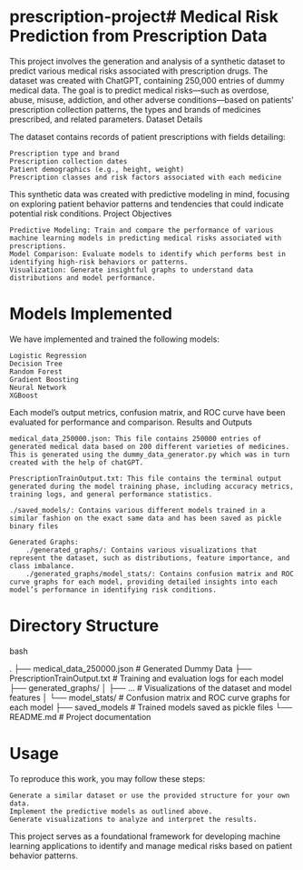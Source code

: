 # prescription-project# Medical Risk Prediction from Prescription Data

This project involves the generation and analysis of a synthetic dataset to predict various medical risks associated with prescription drugs. The dataset was created with ChatGPT, containing 250,000 entries of dummy medical data. The goal is to predict medical risks—such as overdose, abuse, misuse, addiction, and other adverse conditions—based on patients' prescription collection patterns, the types and brands of medicines prescribed, and related parameters.
Dataset Details

The dataset contains records of patient prescriptions with fields detailing:

    Prescription type and brand
    Prescription collection dates
    Patient demographics (e.g., height, weight)
    Prescription classes and risk factors associated with each medicine

This synthetic data was created with predictive modeling in mind, focusing on exploring patient behavior patterns and tendencies that could indicate potential risk conditions.
Project Objectives

    Predictive Modeling: Train and compare the performance of various machine learning models in predicting medical risks associated with prescriptions.
    Model Comparison: Evaluate models to identify which performs best in identifying high-risk behaviors or patterns.
    Visualization: Generate insightful graphs to understand data distributions and model performance.

# Models Implemented

We have implemented and trained the following models:

    Logistic Regression
    Decision Tree
    Random Forest
    Gradient Boosting
    Neural Network
    XGBoost

Each model’s output metrics, confusion matrix, and ROC curve have been evaluated for performance and comparison.
Results and Outputs

    medical_data_250000.json: This file contains 250000 entries of generated medical data based on 200 different varieties of medicines. This is generated using the dummy_data_generator.py which was in turn created with the help of chatGPT.

    PrescriptionTrainOutput.txt: This file contains the terminal output generated during the model training phase, including accuracy metrics, training logs, and general performance statistics.

    ./saved_models/: Contains various different models trained in a similar fashion on the exact same data and has been saved as pickle binary files

    Generated Graphs:
        ./generated_graphs/: Contains various visualizations that represent the dataset, such as distributions, feature importance, and class imbalance.
        ./generated_graphs/model_stats/: Contains confusion matrix and ROC curve graphs for each model, providing detailed insights into each model’s performance in identifying risk conditions.

# Directory Structure

bash

.
├── medical_data_250000.json      # Generated Dummy Data
├── PrescriptionTrainOutput.txt   # Training and evaluation logs for each model
├── generated_graphs/
│   ├── ...                       # Visualizations of the dataset and model features
│   └── model_stats/              # Confusion matrix and ROC curve graphs for each model
├── saved_models                  # Trained models saved as pickle files
└── README.md                     # Project documentation

# Usage

To reproduce this work, you may follow these steps:

    Generate a similar dataset or use the provided structure for your own data.
    Implement the predictive models as outlined above.
    Generate visualizations to analyze and interpret the results.

This project serves as a foundational framework for developing machine learning applications to identify and manage medical risks based on patient behavior patterns.
